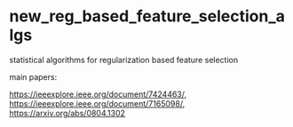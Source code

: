 # new_reg_based_feature_selection_algs
statistical algorithms for regularization based feature selection

main papers:

https://ieeexplore.ieee.org/document/7424463/,
https://ieeexplore.ieee.org/document/7165098/,
https://arxiv.org/abs/0804.1302
